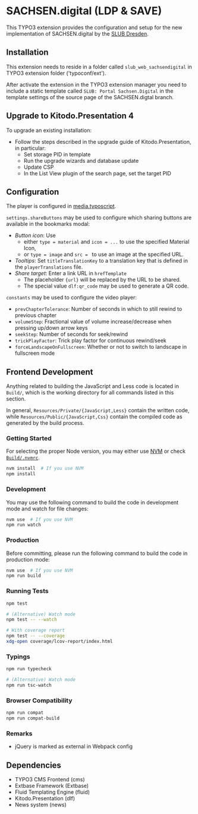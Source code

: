 # SACHSEN.digital (LDP & SAVE)

This TYPO3 extension provides the configuration and setup for the new implementation of SACHSEN.digital by the [SLUB Dresden](https://www.slub-dresden.de).

##  Installation
This extension needs to reside in a folder called `slub_web_sachsendigital` in TYPO3 extension folder ('typoconf/ext').

After activate the extension in the TYPO3 extension manager you need to include a static template called `SLUB: Portal Sachsen.Digital` in the template settings of the source page of the SACHSEN.digtal branch.

## Upgrade to Kitodo.Presentation 4

To upgrade an existing installation:

- Follow the steps described in the upgrade guide of Kitodo.Presentation, in particular:
  - Set storage PID in template
  - Run the upgrade wizards and database update
  - Update CSP
  - In the List View plugin of the search page, set the target PID

## Configuration

The player is configured in [media.typoscript](Configuration/TypoScript/Plugins/media.typoscript).

`settings.shareButtons` may be used to configure which sharing buttons are
available in the bookmarks modal:

- *Button icon*: Use
  - either `type = material` and `icon = ...` to use the specified Material Icon,
  - or `type = image` and `src = ` to use an image at the specified URL.
- *Tooltips*: Set `titleTranslationKey` to a translation key that is defined in
  the `playerTranslations` file.
- *Share target*: Enter a link URL in `hrefTemplate`
  - The placeholder `{url}` will be replaced by the URL to be shared.
  - The special value `dlf:qr_code` may be used to generate a QR code.

`constants` may be used to configure the video player:

- `prevChapterTolerance`: Number of seconds in which to still rewind to previous chapter
- `volumeStep`: Fractional value of volume increase/decrease when pressing up/down arrow keys
- `seekStep`: Number of seconds for seek/rewind
- `trickPlayFactor`: Trick play factor for continuous rewind/seek
- `forceLandscapeOnFullscreen`: Whether or not to switch to landscape in fullscreen mode

## Frontend Development

Anything related to building the JavaScript and Less code is located in `Build/`, which is the working directory for all commands listed in this section.

In general, `Resources/Private/{JavaScript,Less}` contain the written code, while `Resources/Public/{JavaScript,Css}` contain the compiled code as generated by the build process.

### Getting Started

For selecting the proper Node version, you may either use [NVM](https://github.com/nvm-sh/nvm) or check [`Build/.nvmrc`](./Build/.nvmrc).

```bash
nvm install  # If you use NVM
npm install
```

### Development

You may use the following command to build the code in development mode and watch for file changes:

```bash
nvm use  # If you use NVM
npm run watch
```

### Production

Before committing, please run the following command to build the code in production mode:

```bash
nvm use  # If you use NVM
npm run build
```

### Running Tests

```bash
npm test

# (Alternative) Watch mode
npm test -- --watch

# With coverage report
npm test -- --coverage
xdg-open coverage/lcov-report/index.html
```

### Typings

```bash
npm run typecheck

# (Alternative) Watch mode
npm run tsc-watch
```

### Browser Compatibility

```bash
npm run compat
npm run compat-build
```

### Remarks

- jQuery is marked as external in Webpack config

## Dependencies

- TYPO3 CMS Frontend (cms)
- Extbase Framework (Extbase)
- Fluid Templating Engine (fluid)
- Kitodo.Presentation (dlf)
- News system (news)

